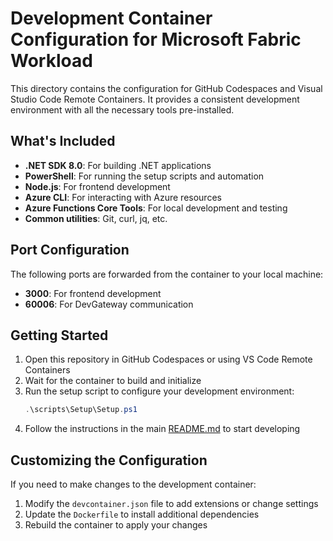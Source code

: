 # Development Container Configuration for Microsoft Fabric Workload

This directory contains the configuration for GitHub Codespaces and Visual Studio Code Remote Containers. It provides a consistent development environment with all the necessary tools pre-installed.

## What's Included

- **.NET SDK 8.0**: For building .NET applications
- **PowerShell**: For running the setup scripts and automation
- **Node.js**: For frontend development
- **Azure CLI**: For interacting with Azure resources
- **Azure Functions Core Tools**: For local development and testing
- **Common utilities**: Git, curl, jq, etc.

## Port Configuration

The following ports are forwarded from the container to your local machine:

- **3000**: For frontend development
- **60006**: For DevGateway communication

## Getting Started

1. Open this repository in GitHub Codespaces or using VS Code Remote Containers
2. Wait for the container to build and initialize
3. Run the setup script to configure your development environment:
   ```powershell
   .\scripts\Setup\Setup.ps1
   ```
4. Follow the instructions in the main [README.md](../README.md) to start developing

## Customizing the Configuration

If you need to make changes to the development container:

1. Modify the `devcontainer.json` file to add extensions or change settings
2. Update the `Dockerfile` to install additional dependencies
3. Rebuild the container to apply your changes